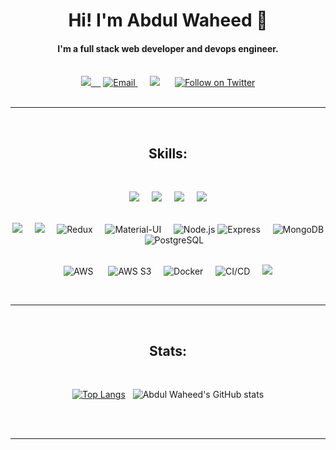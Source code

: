 <h1 align="center">Hi! I'm Abdul Waheed 🙂</h1>
<h4 align="center">I'm a full stack web developer and devops engineer.</h4>

<br>
<div align="center">
<a href="https://www.linkedin.com/in/jeremy-cusinmermet/"><img src="https://img.shields.io/badge/-LinkedIn-0a66c2?style=for-the-badge&logo=linkedin&logoColor=fff&labelColor=282828">&nbsp;&nbsp;&nbsp;&nbsp;</a>
  <a href="mailto:abdulwaheed0776@gmail.com"><img title="Email" src="https://img.shields.io/badge/Gmail-D14836?style=for-the-badge&logo=gmail&logoColor=white" /> </a>
  &nbsp;&nbsp;&nbsp;&nbsp;
<a href="https://github.com/jrmydix"><img src="https://img.shields.io/badge/-Github-f0f6fc?style=for-the-badge&logo=github&logoColor=fff&labelColor=282828"></a>
  &nbsp;&nbsp;&nbsp;&nbsp;
  <a href="https://twitter.com/abdulwaheed0776"><img title="Follow on Twitter" src= "https://img.shields.io/badge/Twitter-%231DA1F2.svg?style=for-the-badge&logo=Twitter&logoColor=white"></a>
<br><br>
</div>
<hr>
<br><h2 align="center">Skills:</h2><br>

<p>
<div align="center">
  <img src="https://img.shields.io/badge/-HTML-ff6600?style=for-the-badge&logo=html5&logoColor=ff6600&labelColor=282828"> &nbsp;&nbsp;&nbsp;&nbsp;<img src="https://img.shields.io/badge/-CSS-264ee4?style=for-the-badge&logo=css3&logoColor=264ee4&labelColor=282828">&nbsp;&nbsp;&nbsp;&nbsp;
  <img src="https://img.shields.io/badge/-Sass-bf4080?style=for-the-badge&logo=sass&logoColor=bf4080&labelColor=282828">&nbsp;&nbsp;&nbsp;&nbsp;
  <img src="https://img.shields.io/badge/-Bootstrap-860afb?style=for-the-badge&logo=bootstrap&logoColor=860afb&labelColor=282828">

<br><img src="https://img.shields.io/badge/-JavaScript-f7df1e?style=for-the-badge&logo=javascript&logoColor=f7df1e&labelColor=282828">&nbsp;&nbsp;&nbsp;&nbsp;
<img src="https://img.shields.io/badge/-React-5cd9ff?style=for-the-badge&logo=react&logoColor=5cd9ff&labelColor=282828">&nbsp;&nbsp;&nbsp;&nbsp;
![Redux](https://img.shields.io/badge/-Redux-764ABC?style=for-the-badge&logo=redux&logoColor=white&labelColor=282828)&nbsp;&nbsp;&nbsp;&nbsp;
![Material-UI](https://img.shields.io/badge/-Material--UI-0081CB?style=for-the-badge&logo=material-ui&logoColor=white&labelColor=282828)&nbsp;&nbsp;&nbsp;&nbsp;
![Node.js](https://img.shields.io/badge/-Node.js-339933?style=for-the-badge&logo=node.js&logoColor=white&labelColor=282828)
![Express](https://img.shields.io/badge/-Express-000000?style=for-the-badge&logo=express&logoColor=white&labelColor=282828)&nbsp;&nbsp;&nbsp;&nbsp;
![MongoDB](https://img.shields.io/badge/-MongoDB-47A248?style=for-the-badge&logo=mongodb&logoColor=white&labelColor=282828)&nbsp;&nbsp;&nbsp;&nbsp;
![PostgreSQL](https://img.shields.io/badge/-PostgreSQL-336791?style=for-the-badge&logo=postgresql&logoColor=white&labelColor=282828)

<br>![AWS](https://img.shields.io/badge/-AWS-232F3E?style=for-the-badge&logo=amazon-aws&logoColor=white&labelColor=282828)
&nbsp;&nbsp;&nbsp;&nbsp;
![AWS S3](https://img.shields.io/badge/-AWS%20S3-569A31?style=for-the-badge&logo=amazon-s3&logoColor=white&labelColor=282828)&nbsp;&nbsp;&nbsp;&nbsp;
![Docker](https://img.shields.io/badge/-Docker-2496ED?style=for-the-badge&logo=docker&logoColor=white&labelColor=282828)&nbsp;&nbsp;&nbsp;&nbsp;
![CI/CD](https://img.shields.io/badge/-CI/CD-44AEE2?style=for-the-badge&logo=circleci&logoColor=white&labelColor=282828)&nbsp;&nbsp;&nbsp;&nbsp;
<img src="https://img.shields.io/badge/-Git-f05030?style=for-the-badge&logo=git&logoColor=f05030&labelColor=282828">

</div>
</p><br>
<hr>
<br><h2 align="center">Stats:</h2><br>

<div align="center">


[![Top Langs](https://github-readme-stats.vercel.app/api/top-langs/?username=abdulwaheed76&layout=compact&theme=dark)](https://github.com/abdulwaheed76)&nbsp;&nbsp;
![Abdul Waheed's GitHub stats](https://github-readme-stats.vercel.app/api?username=abdulwaheed76&count_private=true&show_icons=true&theme=dark&hide=issues)

</div><br>

<br>

<hr>
